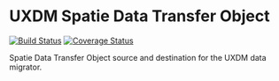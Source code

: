 # UXDM Spatie Data Transfer Object

[![Build Status](https://travis-ci.com/DivineOmega/uxdm-spatie-data-transfer-object.svg?branch=master)](https://travis-ci.com/DivineOmega/uxdm-spatie-data-transfer-object)
[![Coverage Status](https://coveralls.io/repos/github/DivineOmega/uxdm-spatie-data-transfer-object/badge.svg?branch=master)](https://coveralls.io/github/DivineOmega/uxdm-spatie-data-transfer-object?branch=master)

Spatie Data Transfer Object source and destination for the UXDM data migrator.
